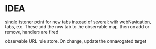 



# IDEA
single listener point for new tabs instead of several; with webNavigation, tabs, etc.
These add the new tab to the observable map. then on add or remove, handlers are fired
 
 

observable URL rule store. On change, update the onnavogated target
 